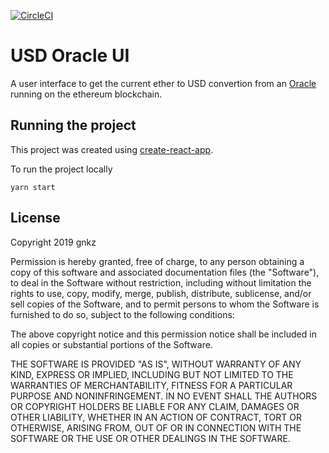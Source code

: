 [![CircleCI](https://circleci.com/gh/gnkz/usd-oracle-ui.svg?style=svg&circle-token=2a6b9e17d4764599ce98dcd1241e778096776af9)](https://circleci.com/gh/gnkz/usd-oracle-ui)

# USD Oracle UI

A user interface to get the current ether to USD convertion from an
[Oracle](https://github.com/gnkz/usd-oracle) running on the ethereum
blockchain.

## Running the project

This project was created using [create-react-app](https://github.com/facebook/create-react-app).

To run the project locally

```
yarn start
```

## License

Copyright 2019 gnkz

Permission is hereby granted, free of charge, to any person obtaining a copy of this software and associated documentation files (the "Software"), to deal in the Software without restriction, including without limitation the rights to use, copy, modify, merge, publish, distribute, sublicense, and/or sell copies of the Software, and to permit persons to whom the Software is furnished to do so, subject to the following conditions:

The above copyright notice and this permission notice shall be included in all copies or substantial portions of the Software.

THE SOFTWARE IS PROVIDED "AS IS", WITHOUT WARRANTY OF ANY KIND, EXPRESS OR IMPLIED, INCLUDING BUT NOT LIMITED TO THE WARRANTIES OF MERCHANTABILITY, FITNESS FOR A PARTICULAR PURPOSE AND NONINFRINGEMENT. IN NO EVENT SHALL THE AUTHORS OR COPYRIGHT HOLDERS BE LIABLE FOR ANY CLAIM, DAMAGES OR OTHER LIABILITY, WHETHER IN AN ACTION OF CONTRACT, TORT OR OTHERWISE, ARISING FROM, OUT OF OR IN CONNECTION WITH THE SOFTWARE OR THE USE OR OTHER DEALINGS IN THE SOFTWARE.

